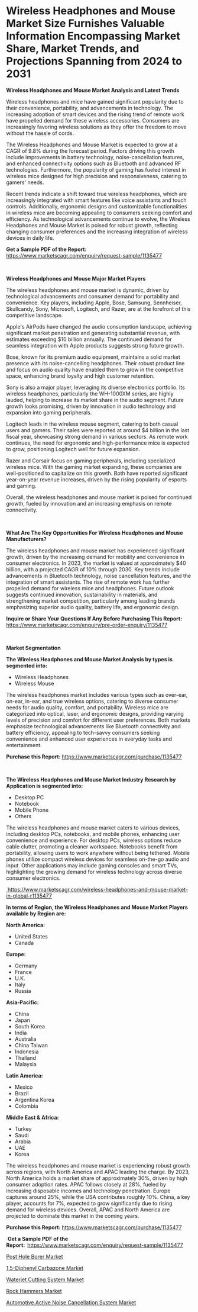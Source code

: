 <p><h1>Wireless Headphones and Mouse Market Size Furnishes Valuable Information Encompassing Market Share, Market Trends, and Projections Spanning from 2024 to 2031</h1></p><p><strong>Wireless Headphones and Mouse Market Analysis and Latest Trends</strong></p>
<p><p>Wireless headphones and mice have gained significant popularity due to their convenience, portability, and advancements in technology. The increasing adoption of smart devices and the rising trend of remote work have propelled demand for these wireless accessories. Consumers are increasingly favoring wireless solutions as they offer the freedom to move without the hassle of cords.</p><p>The Wireless Headphones and Mouse Market is expected to grow at a CAGR of 9.8% during the forecast period. Factors driving this growth include improvements in battery technology, noise-cancellation features, and enhanced connectivity options such as Bluetooth and advanced RF technologies. Furthermore, the popularity of gaming has fueled interest in wireless mice designed for high precision and responsiveness, catering to gamers' needs.</p><p>Recent trends indicate a shift toward true wireless headphones, which are increasingly integrated with smart features like voice assistants and touch controls. Additionally, ergonomic designs and customizable functionalities in wireless mice are becoming appealing to consumers seeking comfort and efficiency. As technological advancements continue to evolve, the Wireless Headphones and Mouse Market is poised for robust growth, reflecting changing consumer preferences and the increasing integration of wireless devices in daily life.</p></p>
<p><strong>Get a Sample PDF of the Report:&nbsp;</strong> <a href="https://www.marketscagr.com/enquiry/request-sample/1135477?utm_campaign=1166&utm_medium=2&utm_source=Github&utm_content=ia&utm_term=20122024&utm_id=wireless-headphones-and-mouse">https://www.marketscagr.com/enquiry/request-sample/1135477</a></p>
<p>&nbsp;</p>
<p><strong>Wireless Headphones and Mouse Major Market Players</strong></p>
<p><p>The wireless headphones and mouse market is dynamic, driven by technological advancements and consumer demand for portability and convenience. Key players, including Apple, Bose, Samsung, Sennheiser, Skullcandy, Sony, Microsoft, Logitech, and Razer, are at the forefront of this competitive landscape.</p><p>Apple's AirPods have changed the audio consumption landscape, achieving significant market penetration and generating substantial revenue, with estimates exceeding $10 billion annually. The continued demand for seamless integration with Apple products suggests strong future growth.</p><p>Bose, known for its premium audio equipment, maintains a solid market presence with its noise-cancelling headphones. Their robust product line and focus on audio quality have enabled them to grow in the competitive space, enhancing brand loyalty and high customer retention.</p><p>Sony is also a major player, leveraging its diverse electronics portfolio. Its wireless headphones, particularly the WH-1000XM series, are highly lauded, helping to increase its market share in the audio segment. Future growth looks promising, driven by innovation in audio technology and expansion into gaming peripherals.</p><p>Logitech leads in the wireless mouse segment, catering to both casual users and gamers. Their sales were reported at around $4 billion in the last fiscal year, showcasing strong demand in various sectors. As remote work continues, the need for ergonomic and high-performance mice is expected to grow, positioning Logitech well for future expansion.</p><p>Razer and Corsair focus on gaming peripherals, including specialized wireless mice. With the gaming market expanding, these companies are well-positioned to capitalize on this growth. Both have reported significant year-on-year revenue increases, driven by the rising popularity of esports and gaming.</p><p>Overall, the wireless headphones and mouse market is poised for continued growth, fueled by innovation and an increasing emphasis on remote connectivity.</p></p>
<p>&nbsp;</p>
<p><strong>What Are The Key Opportunities For Wireless Headphones and Mouse Manufacturers?</strong></p>
<p><p>The wireless headphones and mouse market has experienced significant growth, driven by the increasing demand for mobility and convenience in consumer electronics. In 2023, the market is valued at approximately $40 billion, with a projected CAGR of 10% through 2030. Key trends include advancements in Bluetooth technology, noise cancellation features, and the integration of smart assistants. The rise of remote work has further propelled demand for wireless mice and headphones. Future outlook suggests continued innovation, sustainability in materials, and strengthening market competition, particularly among leading brands emphasizing superior audio quality, battery life, and ergonomic design.</p></p>
<p><strong>Inquire or Share Your Questions If Any Before Purchasing This Report:</strong> <a href="https://www.marketscagr.com/enquiry/pre-order-enquiry/1135477?utm_campaign=1166&utm_medium=2&utm_source=Github&utm_content=ia&utm_term=20122024&utm_id=wireless-headphones-and-mouse">https://www.marketscagr.com/enquiry/pre-order-enquiry/1135477</a></p>
<p>&nbsp;</p>
<p><strong>Market Segmentation</strong></p>
<p><strong>The Wireless Headphones and Mouse Market Analysis by types is segmented into:</strong></p>
<p><ul><li>Wireless Headphones</li><li>Wireless Mouse</li></ul></p>
<p><p>The wireless headphones market includes various types such as over-ear, on-ear, in-ear, and true wireless options, catering to diverse consumer needs for audio quality, comfort, and portability. Wireless mice are categorized into optical, laser, and ergonomic designs, providing varying levels of precision and comfort for different user preferences. Both markets emphasize technological advancements like Bluetooth connectivity and battery efficiency, appealing to tech-savvy consumers seeking convenience and enhanced user experiences in everyday tasks and entertainment.</p></p>
<p><strong>Purchase this Report:&nbsp;</strong><a href="https://www.marketscagr.com/purchase/1135477?utm_campaign=1166&utm_medium=2&utm_source=Github&utm_content=ia&utm_term=20122024&utm_id=wireless-headphones-and-mouse">https://www.marketscagr.com/purchase/1135477</a></p>
<p>&nbsp;</p>
<p><strong>The Wireless Headphones and Mouse Market Industry Research by Application is segmented into:</strong></p>
<p><ul><li>Desktop PC</li><li>Notebook</li><li>Mobile Phone</li><li>Others</li></ul></p>
<p><p>The wireless headphones and mouse market caters to various devices, including desktop PCs, notebooks, and mobile phones, enhancing user convenience and experience. For desktop PCs, wireless options reduce cable clutter, promoting a cleaner workspace. Notebooks benefit from portability, allowing users to work anywhere without being tethered. Mobile phones utilize compact wireless devices for seamless on-the-go audio and input. Other applications may include gaming consoles and smart TVs, highlighting the growing demand for wireless technology across diverse consumer electronics.</p></p>
<p><a href="https://www.marketscagr.com/wireless-headphones-and-mouse-market-in-global-r1135477?utm_campaign=1166&utm_medium=2&utm_source=Github&utm_content=ia&utm_term=20122024&utm_id=wireless-headphones-and-mouse">&nbsp;https://www.marketscagr.com/wireless-headphones-and-mouse-market-in-global-r1135477</a></p>
<p><strong>In terms of Region, the Wireless Headphones and Mouse Market Players available by Region are:</strong></p>
<p>
    <p> <strong> North America: </strong>
        <ul>
            <li>United States</li>
            <li>Canada</li>
        </ul>
        </p> 
    <p> <strong> Europe: </strong>
        <ul>
            <li>Germany</li>
            <li>France</li>
            <li>U.K.</li>
            <li>Italy</li>
            <li>Russia</li>
        </ul>
        </p> 
    <p> <strong> Asia-Pacific: </strong>
        <ul>
            <li>China</li>
            <li>Japan</li>
            <li>South Korea</li>
            <li>India</li>
            <li>Australia</li>
            <li>China Taiwan</li>
            <li>Indonesia</li>
            <li>Thailand</li>
            <li>Malaysia</li>
        </ul>
        </p> 
    <p> <strong> Latin America: </strong>
        <ul>
            <li>Mexico</li>
            <li>Brazil</li>
            <li>Argentina Korea</li>
            <li>Colombia</li>
        </ul>
        </p> 
    <p> <strong> Middle East & Africa: </strong>
        <ul>
            <li>Turkey</li>
            <li>Saudi</li>
            <li>Arabia</li>
            <li>UAE</li>
            <li>Korea</li>
        </ul>
    </p>
    </p>
<p><p>The wireless headphones and mouse market is experiencing robust growth across regions, with North America and APAC leading the charge. By 2023, North America holds a market share of approximately 30%, driven by high consumer adoption rates. APAC follows closely at 28%, fueled by increasing disposable incomes and technology penetration. Europe captures around 25%, while the USA contributes roughly 10%. China, a key player, accounts for 7%, expected to grow significantly due to rising demand for wireless devices. Overall, APAC and North America are projected to dominate this market in the coming years.</p></p>
<p><strong>Purchase this Report: </strong><a href="https://www.marketscagr.com/purchase/1135477?utm_campaign=1166&utm_medium=2&utm_source=Github&utm_content=ia&utm_term=20122024&utm_id=wireless-headphones-and-mouse">https://www.marketscagr.com/purchase/1135477</a></p>
<p>&nbsp;<strong>Get a Sample PDF of the Report:&nbsp;&nbsp;</strong><a href="https://www.marketscagr.com/enquiry/request-sample/1135477?utm_campaign=1166&utm_medium=2&utm_source=Github&utm_content=ia&utm_term=20122024&utm_id=wireless-headphones-and-mouse">https://www.marketscagr.com/enquiry/request-sample/1135477</a></p>
<p><strong></strong></p>
<p><p><a href="https://www.linkedin.com/pulse/post-hole-borer-market-analysis-report-key-players-overview-104-tjr1e?utm_campaign=1166&utm_medium=2&utm_source=Github&utm_content=ia&utm_term=20122024&utm_id=wireless-headphones-and-mouse">Post Hole Borer Market</a></p><p><a href="https://github.com/ElviraLeka1962/Market-Research-Report-List-1/blob/main/15-diphenyl-carbazone-market.md?utm_campaign=1166&utm_medium=2&utm_source=Github&utm_content=ia&utm_term=20122024&utm_id=wireless-headphones-and-mouse">1,5-Diphenyl Carbazone Market</a></p><p><a href="https://www.linkedin.com/pulse/waterjet-cutting-system-market-insights-include-historical-trends-u7tze?utm_campaign=1166&utm_medium=2&utm_source=Github&utm_content=ia&utm_term=20122024&utm_id=wireless-headphones-and-mouse">Waterjet Cutting System Market</a></p><p><a href="https://www.linkedin.com/pulse/rock-hammers-market-demand-revenue-insights-89-cagr-bnnje?utm_campaign=1166&utm_medium=2&utm_source=Github&utm_content=ia&utm_term=20122024&utm_id=wireless-headphones-and-mouse">Rock Hammers Market</a></p><p><a href="https://github.com/darenph8er/Market-Research-Report-List-1/blob/main/automotive-active-noise-cancellation-system-market.md?utm_campaign=1166&utm_medium=2&utm_source=Github&utm_content=ia&utm_term=20122024&utm_id=wireless-headphones-and-mouse">Automotive Active Noise Cancellation System Market</a></p></p>